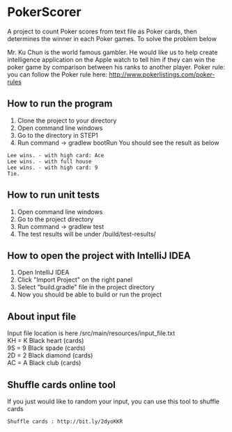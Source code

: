 # PokerScorer
A project to count Poker scores from text file as Poker cards, then determines the winner in each Poker games.
To solve the problem below

Mr. Ku Chun is the world famous gambler. He would like us to help create intelligence application on the Apple watch to tell him if they can win the poker game by comparison between his ranks to another player.
Poker rule: you can follow the Poker rule here: http://www.pokerlistings.com/poker-rules

## How to run the program
1. Clone the project to your directory
2. Open command line windows
3. Go to the directory in STEP1
4. Run command -> gradlew bootRun 
You should see the result as below
```
Lee wins. - with high card: Ace
Lee wins. - with full house
Lee wins. - with high card: 9
Tie.
```

## How to run unit tests
1. Open command line windows
2. Go to the project directory
3. Run command -> gradlew test
4. The test results will be under /build/test-results/

## How to open the project with IntelliJ IDEA
1. Open IntelliJ IDEA
2. Click "Import Project" on the right panel
3. Select "build.gradle" file in the project directory
4. Now you should be able to build or run the project

## About input file
Input file location is here /src/main/resources/input_file.txt   
KH = K Black heart (cards)     
9S = 9 Black spade (cards)     
2D = 2 Black diamond (cards)     
AC = A Black club (cards)

## Shuffle cards online tool
If you just would like to random your input, you can use this tool to shuffle cards
```
Shuffle cards : http://bit.ly/2dyoKKR
```





